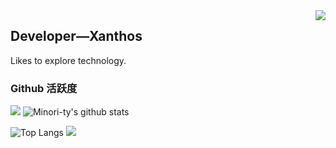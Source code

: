 <img align="right" src="https://count.getloli.com/get/@:Crane-R?theme=rule34">

## Developer—Xanthos

Likes to explore technology.

### Github 活跃度

[![](https://activity-graph.herokuapp.com/graph?username=Crane-R&theme=dracula)](https://github.com/ashutosh00710/github-readme-activity-graph)
![Minori-ty's github stats](https://github-readme-stats.vercel.app/api?username=Crane-R&show_icons=true&theme=vue)

![Top Langs](https://github-readme-stats.vercel.app/api/top-langs/?username=Crane-R&langs_count=6)
![](https://github-readme-stats.vercel.app/api/top-langs/?username=Crane-R&layout=compact&langs_count=6)
